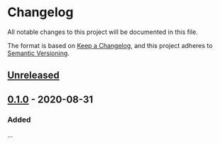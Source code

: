 # Changelog

All notable changes to this project will be documented in this file.

The format is based on [Keep a Changelog](https://keepachangelog.com/en/1.0.0/),
and this project adheres to [Semantic Versioning](https://semver.org/spec/v2.0.0.html).

## [Unreleased]

## [0.1.0] - 2020-08-31

### Added

...

[unreleased]: https://github.com/gridsuite/gridmerge-app/compare/v0.2.0...HEAD
[0.1.0]: https://github.com/gridsuite/gridmerge-app/releases/tag/v0.1.0
